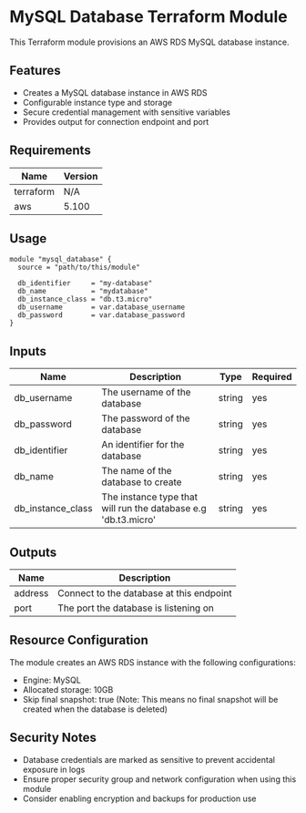 # MySQL Database Terraform Module
This Terraform module provisions an AWS RDS MySQL database instance.

## Features
- Creates a MySQL database instance in AWS RDS
- Configurable instance type and storage
- Secure credential management with sensitive variables
- Provides output for connection endpoint and port

## Requirements

| Name | Version |
| --- | --- |
| terraform | N/A |
| aws | 5.100 |

## Usage

```hcl
module "mysql_database" {
  source = "path/to/this/module"

  db_identifier     = "my-database"
  db_name           = "mydatabase"
  db_instance_class = "db.t3.micro"
  db_username       = var.database_username
  db_password       = var.database_password
}
```

## Inputs

| Name | Description | Type | Required |
| --- | --- | --- | --- |
| db_username | The username of the database | string | yes |
| db_password | The password of the database | string | yes |
| db_identifier | An identifier for the database | string | yes |
| db_name | The name of the database to create | string | yes |
| db_instance_class | The instance type that will run the database e.g 'db.t3.micro' | string | yes |
## Outputs

| Name | Description |
| --- | --- |
| address | Connect to the database at this endpoint |
| port | The port the database is listening on |
## Resource Configuration
The module creates an AWS RDS instance with the following configurations:
- Engine: MySQL
- Allocated storage: 10GB
- Skip final snapshot: true (Note: This means no final snapshot will be created when the database is deleted)

## Security Notes
- Database credentials are marked as sensitive to prevent accidental exposure in logs
- Ensure proper security group and network configuration when using this module
- Consider enabling encryption and backups for production use
